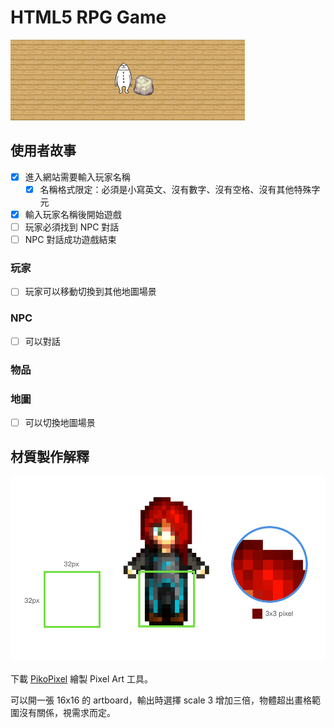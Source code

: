 # HTML5 RPG Game

![HTML5 RPG Game](./screenshot.png)

## 使用者故事

* [x] 進入網站需要輸入玩家名稱
  * [x] 名稱格式限定：必須是小寫英文、沒有數字、沒有空格、沒有其他特殊字元
* [x] 輸入玩家名稱後開始遊戲
* [ ] 玩家必須找到 NPC 對話
* [ ] NPC 對話成功遊戲結束

### 玩家

* [ ] 玩家可以移動切換到其他地圖場景

### NPC

* [ ] 可以對話

### 物品

### 地圖

* [ ] 可以切換地圖場景

## 材質製作解釋

![](./explained.png)

下載 [PikoPixel](http://twilightedge.com/mac/pikopixel/) 繪製 Pixel Art 工具。

可以開一張 16x16 的 artboard，輸出時選擇 scale 3 增加三倍，物體超出畫格範圍沒有關係，視需求而定。

